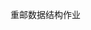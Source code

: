<!--
 * @Author: your name
 * @Date: 2021-06-28 16:02:29
 * @LastEditTime: 2021-07-19 17:42:20
 * @LastEditors: Please set LastEditors
 * @Description: In User Settings Edit
 * @FilePath: \cworkplace\README.md
-->
重邮数据结构作业

